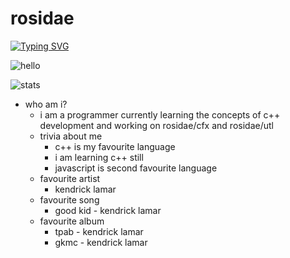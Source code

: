 # rosidae

[![Typing SVG](https://readme-typing-svg.herokuapp.com?color=%2336BCF7&lines=Rosidae+Says+Hello!;Rosidae+is+a+software+developer;Rosidae+is+lazy;Rosidae+codes+as+a+hobby)](https://git.io/typing-svg)

![hello](https://img.shields.io/badge/Rosidae-says%20hello!-brightgreen)

![stats](https://github-readme-stats.vercel.app/api?username=rosidae&theme=gotham)


- who am i?
  - i am a programmer currently learning the concepts of c++ development and working on rosidae/cfx and rosidae/utl
  - trivia about me
    - c++ is my favourite language
    - i am learning c++ still
    - javascript is second favourite language
  - favourite artist
      - kendrick lamar
   - favourite song
      - good kid - kendrick lamar 
   - favourite album
      - tpab - kendrick lamar
      - gkmc - kendrick lamar
